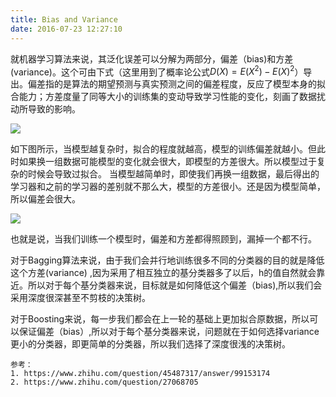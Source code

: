 ```yaml
---
title: Bias and Variance
date: 2016-07-23 12:27:10
---
```


就机器学习算法来说，其泛化误差可以分解为两部分，偏差（bias)和方差(variance)。这个可由下式（这里用到了概率论公式$D(X)=E(X^2)-E(X)^2$）导出。偏差指的是算法的期望预测与真实预测之间的偏差程度，反应了模型本身的拟合能力；方差度量了同等大小的训练集的变动导致学习性能的变化，刻画了数据扰动所导致的影响。

![](http://oa5sa0jqw.bkt.clouddn.com/f9000a007cd7d0f8f421b287645ab35e.png)

如下图所示，当模型越复杂时，拟合的程度就越高，模型的训练偏差就越小。但此时如果换一组数据可能模型的变化就会很大，即模型的方差很大。所以模型过于复杂的时候会导致过拟合。
当模型越简单时，即使我们再换一组数据，最后得出的学习器和之前的学习器的差别就不那么大，模型的方差很小。还是因为模型简单，所以偏差会很大。

![](http://oa5sa0jqw.bkt.clouddn.com/2c75cea845d39d79bb32ced71078d3b3.png)

也就是说，当我们训练一个模型时，偏差和方差都得照顾到，漏掉一个都不行。

对于Bagging算法来说，由于我们会并行地训练很多不同的分类器的目的就是降低这个方差(variance) ,因为采用了相互独立的基分类器多了以后，h的值自然就会靠近。所以对于每个基分类器来说，目标就是如何降低这个偏差（bias),所以我们会采用深度很深甚至不剪枝的决策树。

对于Boosting来说，每一步我们都会在上一轮的基础上更加拟合原数据，所以可以保证偏差（bias）,所以对于每个基分类器来说，问题就在于如何选择variance更小的分类器，即更简单的分类器，所以我们选择了深度很浅的决策树。


```
参考：
1. https://www.zhihu.com/question/45487317/answer/99153174
2. https://www.zhihu.com/question/27068705
```
